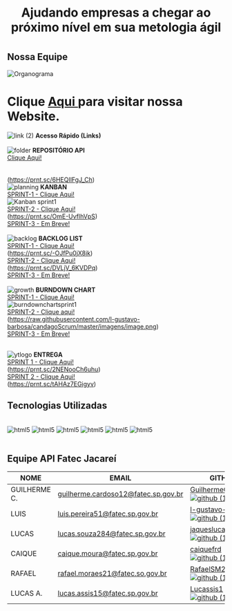 <h1 align='center'>Ajudando empresas a chegar ao próximo nível em sua metologia ágil</h1>
<h1></h1>

## Nossa Equipe

![Organograma](https://github.com/l-gustavo-barbosa/candagoScrum/blob/master/imagens/Blue%20and%20White%20Circle%20Organizational%20Chart.png)



<h1>Clique 
        <a href="https://l-gustavo-barbosa.github.io/candagoScrum/"target="_blank">Aqui
        </a> para visitar nossa Website.
    </h1>


![link (2)](https://user-images.githubusercontent.com/104475381/235953049-06c546c1-aa57-42f2-b8db-0ba5237a5ec4.png) **Acesso Rápido (Links)**
<br>
<br>
![folder](https://user-images.githubusercontent.com/104475381/235959141-faaeb1c6-25a9-4545-a1f4-41832e8f0fc5.png)
**REPOSITÓRIO API**
<br>
[Clique Aqui!](https://github.com/l-gustavo-barbosa/candagoScrum)
<br>
<br>
<br>
(https://prnt.sc/6HEQIlFgJ_Ch)
<br>
![planning](https://user-images.githubusercontent.com/104475381/235958977-c923e4b1-8a20-4863-9344-0c86ce84caef.png)
 **KANBAN**
 <br>
[SPRINT-1 - Clique Aqui!](https://github.com/users/l-gustavo-barbosa/projects/2/views/4)
<br>
![Kanban sprint1](https://prnt.sc/p9HM25PWoEKc) 
<br>
[SPRINT-2 - Clique Aqui!](https://github.com/users/l-gustavo-barbosa/projects/2/views/9)
<br>
(https://prnt.sc/OmE-UvflhVpS)
<br>
[SPRINT-3 - Em Breve!]()
<br>
<br>
![backlog](https://user-images.githubusercontent.com/104475381/235958941-ed63f4ab-3d47-4ecd-83f7-e9d889e1b38c.png)
**BACKLOG LIST**
<br>
[SPRINT-1 - Clique Aqui!](https://github.com/users/l-gustavo-barbosa/projects/2/views/3?sliceBy%5Bvalue%5D=1)
<br>
(https://prnt.sc/-OJfPu0jX8ik)
<br>
[SPRINT-2 - Clique Aqui!](https://github.com/users/l-gustavo-barbosa/projects/2/views/8?sliceBy%5Bvalue%5D=2)
<br>
(https://prnt.sc/DVLjV_6KVDPq)
<br>
[SPRINT-3 - Em Breve!]()
<br>
<br>
![growth](https://user-images.githubusercontent.com/104475381/235959262-d2c25637-4372-43b9-bcd2-94c357c23c8c.png)
  **BURNDOWN CHART**
<br>
[SPRINT-1 - Clique Aqui!](https://github.com/l-gustavo-barbosa/candagoScrum/blob/master/imagens/burndown.PNG)
<br>
![burndownchartsprint1](https://raw.githubusercontent.com/l-gustavo-barbosa/candagoScrum/master/imagens/burndown.PNG)
<br>
[SPRINT-2 - Clique aqui!](https://github.com/l-gustavo-barbosa/candagoScrum/blob/master/imagens/image.png)
<br>
(https://raw.githubusercontent.com/l-gustavo-barbosa/candagoScrum/master/imagens/image.png)
<br>
[SPRINT-3 - Em Breve!]()
<br>
<br>

![ytlogo](https://raw.githubusercontent.com/l-gustavo-barbosa/candagoScrum/master/imagens/image-removebg-preview.png)
**ENTREGA**
<br>
[SPRINT 1 - Clique Aqui!](https://www.youtube.com/watch?v=3PtlmFv_WHg)
<br>
(https://prnt.sc/2NENooCh6uhu)
<br>
[SPRINT 2 - Clique Aqui!](https://www.canva.com/design/DAFyTXLPaFE/0wu_MXgH0AW1I99Ur0MOBg/view?utm_content=DAFyTXLPaFE&utm_campaign=designshare&utm_medium=link&utm_source=editor)
<br>
(https://prnt.sc/tAHAz7EGigyv)



## Tecnologias Utilizadas

<div style="display: inline_block"><br>
    <img alignm alt= "html5" src="https://img.shields.io/badge/JavaScript-F7DF1E?style=for-the-badge&logo=javascript&logoColor=black"/>
    <img alignm alt= "html5" src="https://img.shields.io/badge/HTML5-E34F26?style=for-the-badge&logo=html5&logoColor=white"/>
    <img alignm alt= "html5" src="https://img.shields.io/badge/CSS3-1572B6?style=for-the-badge&logo=css3&logoColor=white"/>
    <img alignm alt= "html5" src="https://img.shields.io/badge/Markdown-000000?style=for-the-badge&logo=markdown&logoColor=white"/>
    <img alignm alt= "html5" src="https://img.shields.io/badge/Figma-F24E1E?style=for-the-badge&logo=figma&logoColor=white"/>
    <img alignm alt= "html5" src="https://img.shields.io/badge/GIT-E44C30?style=for-the-badge&logo=git&logoColor=white"/>
        </div><br>


## Equipe API Fatec Jacareí

NOME	|	EMAIL	|	GITHUB	|	CARGO
---	|	---	|	---	|	---
GUILHERME C.	|	guilherme.cardoso12@fatec.sp.gov.br	|	[GuilhermeCardoso0![github (1)](https://user-images.githubusercontent.com/127904356/227741763-25763db0-8564-428d-a08e-2653b53a733e.png)](https://github.com/GuilhermeCardoso0)	|	PO
LUIS	|	luis.pereira51@fatec.sp.gov.br	|	[l-gustavo-barbosa![github (1)](https://user-images.githubusercontent.com/127904356/227741763-25763db0-8564-428d-a08e-2653b53a733e.png)](https://github.com/l-gustavo-barbosa)	|	Scrum Master
LUCAS	|	lucas.souza284@fatec.sp.gov.br	|	[jaqueslucas![github (1)](https://user-images.githubusercontent.com/127904356/227741763-25763db0-8564-428d-a08e-2653b53a733e.png)](https://github.com/jaqueslucas)|	Dev Team
CAIQUE	|	caique.moura@fatec.sp.gov.br	|	[caiquefrd![github (1)](https://user-images.githubusercontent.com/127904356/227741763-25763db0-8564-428d-a08e-2653b53a733e.png)](https://github.com/caiquefrd)	|	Dev Team
RAFAEL	|	rafael.moraes21@fatec.so.gov.br	|	[RafaelSM21![github (1)](https://user-images.githubusercontent.com/127904356/227741763-25763db0-8564-428d-a08e-2653b53a733e.png)](https://github.com/RafaelSM21)	|	Dev Team
LUCAS A.	|	lucas.assis15@fatec.sp.gov.br	|	[Lucassis1![github (1)](https://user-images.githubusercontent.com/127904356/227741763-25763db0-8564-428d-a08e-2653b53a733e.png)](https://github.com/Lucassis1)	|	Dev Team

